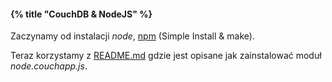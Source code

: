 #### {% title "CouchDB & NodeJS" %}

Zaczynamy od instalacji *node*, [npm](https://github.com/isaacs/npm)
(Simple Install & make). 

Teraz korzystamy z [README.md](https://github.com/mikeal/node.couchapp.js/)
gdzie jest opisane jak zainstalować moduł *node.couchapp.js*.
